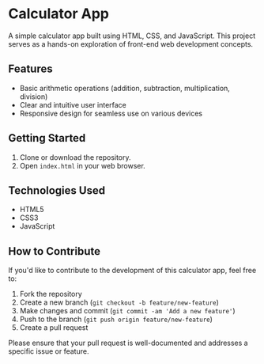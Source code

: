# Calculator App

A simple calculator app built using HTML, CSS, and JavaScript. This project serves as a hands-on exploration of front-end web development concepts.

## Features

- Basic arithmetic operations (addition, subtraction, multiplication, division)
- Clear and intuitive user interface
- Responsive design for seamless use on various devices

## Getting Started

1. Clone or download the repository.
2. Open `index.html` in your web browser.

## Technologies Used

- HTML5
- CSS3
- JavaScript

## How to Contribute

If you'd like to contribute to the development of this calculator app, feel free to:

1. Fork the repository
2. Create a new branch (`git checkout -b feature/new-feature`)
3. Make changes and commit (`git commit -am 'Add a new feature'`)
4. Push to the branch (`git push origin feature/new-feature`)
5. Create a pull request

Please ensure that your pull request is well-documented and addresses a specific issue or feature.
